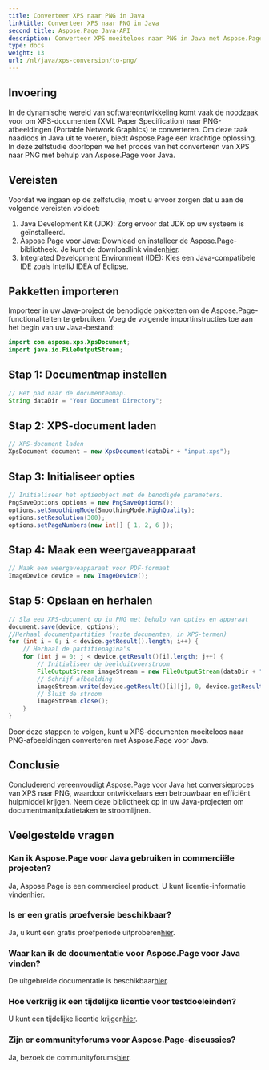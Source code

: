 ```yaml
---
title: Converteer XPS naar PNG in Java
linktitle: Converteer XPS naar PNG in Java
second_title: Aspose.Page Java-API
description: Converteer XPS moeiteloos naar PNG in Java met Aspose.Page. Stroomlijn documenttaken met deze betrouwbare en ontwikkelaarsvriendelijke oplossing.
type: docs
weight: 13
url: /nl/java/xps-conversion/to-png/
---
```

## Invoering
In de dynamische wereld van softwareontwikkeling komt vaak de noodzaak voor om XPS-documenten (XML Paper Specification) naar PNG-afbeeldingen (Portable Network Graphics) te converteren. Om deze taak naadloos in Java uit te voeren, biedt Aspose.Page een krachtige oplossing. In deze zelfstudie doorlopen we het proces van het converteren van XPS naar PNG met behulp van Aspose.Page voor Java.
## Vereisten
Voordat we ingaan op de zelfstudie, moet u ervoor zorgen dat u aan de volgende vereisten voldoet:
1. Java Development Kit (JDK): Zorg ervoor dat JDK op uw systeem is geïnstalleerd.
2.  Aspose.Page voor Java: Download en installeer de Aspose.Page-bibliotheek. Je kunt de downloadlink vinden[hier](https://releases.aspose.com/page/java/).
3. Integrated Development Environment (IDE): Kies een Java-compatibele IDE zoals IntelliJ IDEA of Eclipse.
## Pakketten importeren
Importeer in uw Java-project de benodigde pakketten om de Aspose.Page-functionaliteiten te gebruiken. Voeg de volgende importinstructies toe aan het begin van uw Java-bestand:
```java
import com.aspose.xps.XpsDocument;
import java.io.FileOutputStream;
```
## Stap 1: Documentmap instellen
```java
// Het pad naar de documentenmap.
String dataDir = "Your Document Directory";
```
## Stap 2: XPS-document laden
```java
// XPS-document laden
XpsDocument document = new XpsDocument(dataDir + "input.xps");
```
## Stap 3: Initialiseer opties
```java
// Initialiseer het optieobject met de benodigde parameters.
PngSaveOptions options = new PngSaveOptions();
options.setSmoothingMode(SmoothingMode.HighQuality);
options.setResolution(300);
options.setPageNumbers(new int[] { 1, 2, 6 });
```
## Stap 4: Maak een weergaveapparaat
```java
// Maak een weergaveapparaat voor PDF-formaat
ImageDevice device = new ImageDevice();
```
## Stap 5: Opslaan en herhalen
```java
// Sla een XPS-document op in PNG met behulp van opties en apparaat
document.save(device, options);
//Herhaal documentpartities (vaste documenten, in XPS-termen)
for (int i = 0; i < device.getResult().length; i++) {
    // Herhaal de partitiepagina's
    for (int j = 0; j < device.getResult()[i].length; j++) {
        // Initialiseer de beelduitvoerstroom
        FileOutputStream imageStream = new FileOutputStream(dataDir + "XPStoPNG" + "_" + (i + 1) + "_" + (j + 1) + ".png");
        // Schrijf afbeelding
        imageStream.write(device.getResult()[i][j], 0, device.getResult()[i][j].length);
        // Sluit de stroom
        imageStream.close();
    }
}
```
Door deze stappen te volgen, kunt u XPS-documenten moeiteloos naar PNG-afbeeldingen converteren met Aspose.Page voor Java.
## Conclusie
Concluderend vereenvoudigt Aspose.Page voor Java het conversieproces van XPS naar PNG, waardoor ontwikkelaars een betrouwbaar en efficiënt hulpmiddel krijgen. Neem deze bibliotheek op in uw Java-projecten om documentmanipulatietaken te stroomlijnen.
## Veelgestelde vragen
### Kan ik Aspose.Page voor Java gebruiken in commerciële projecten?
 Ja, Aspose.Page is een commercieel product. U kunt licentie-informatie vinden[hier](https://purchase.aspose.com/buy).
### Is er een gratis proefversie beschikbaar?
 Ja, u kunt een gratis proefperiode uitproberen[hier](https://releases.aspose.com/).
### Waar kan ik de documentatie voor Aspose.Page voor Java vinden?
 De uitgebreide documentatie is beschikbaar[hier](https://reference.aspose.com/page/java/).
### Hoe verkrijg ik een tijdelijke licentie voor testdoeleinden?
 U kunt een tijdelijke licentie krijgen[hier](https://purchase.aspose.com/temporary-license/).
### Zijn er communityforums voor Aspose.Page-discussies?
 Ja, bezoek de communityforums[hier](https://forum.aspose.com/c/page/39).